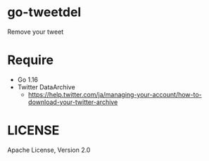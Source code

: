 # go-tweetdel

Remove your tweet

# Require

- Go 1.16
- Twitter DataArchive
  - https://help.twitter.com/ja/managing-your-account/how-to-download-your-twitter-archive

# LICENSE

Apache License, Version 2.0
